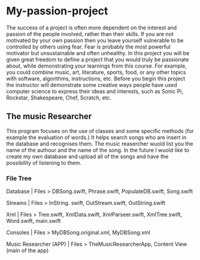 # My-passion-project

The success of a project is often more dependent on the interest and passion of the people involved, rather than their skills.  If you are not motivated by your own passion then you leave yourself vulnerable to be controlled by others using fear.  Fear is probably the most powerful motivator but unsustainable and often unhealthy.  In this project you will be given great freedom to define a project that you would truly be  passionate about, while demonstrating your learnings from this course.  For example, you could combine music, art, literature, sports, food, or any other topics with software, algorithms, instructions, etc. Before you begin this project the instructor will demonstrate some creative ways people have used computer science to express their ideas and interests, such as Sonic Pi, Rockstar, Shakespeare, Chef, Scratch, etc.

## **The music Researcher**
This program focuses on the use of classes and some specific methods (for example the evaluation of words.) It helps search songs who are insert in the database and recognises them. The music reasercher wuold list you the name of the authour and the name of the song. 
In the future I wuold like to create my own database and upload all of the songs and have the possibility of listening to them. 

### File Tree
Database 
   |
Files >   DBSong.swift, Phrase.swift, PopulateDB.swift, Song.swift
   
Streams 
   |
Files >  InString. swift, OutStream.swift, OutString.swift
  
  Xml
  |
Files >  Tree.swift, XmlData.swift, XmlParseer.swift, XmlTree.swift, Word.swift, main.swift


Consoles
   |
Files > MyDBSong.original.xml, MyDBSong.xml

Music Researcher (APP) 
    |
Files > TheMusicResearcherApp, Content View (main of the app)


  
   
   

